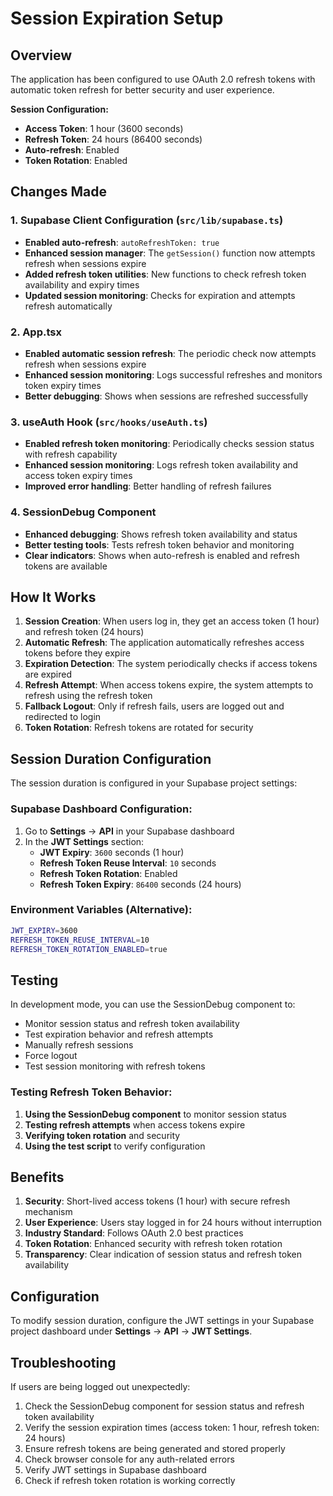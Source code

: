 # Session Expiration Setup

## Overview

The application has been configured to use OAuth 2.0 refresh tokens with automatic token refresh for better security and user experience.

**Session Configuration:**

- **Access Token**: 1 hour (3600 seconds)
- **Refresh Token**: 24 hours (86400 seconds)
- **Auto-refresh**: Enabled
- **Token Rotation**: Enabled

## Changes Made

### 1. Supabase Client Configuration (`src/lib/supabase.ts`)

- **Enabled auto-refresh**: `autoRefreshToken: true`
- **Enhanced session manager**: The `getSession()` function now attempts refresh when sessions expire
- **Added refresh token utilities**: New functions to check refresh token availability and expiry times
- **Updated session monitoring**: Checks for expiration and attempts refresh automatically

### 2. App.tsx

- **Enabled automatic session refresh**: The periodic check now attempts refresh when sessions expire
- **Enhanced session monitoring**: Logs successful refreshes and monitors token expiry times
- **Better debugging**: Shows when sessions are refreshed successfully

### 3. useAuth Hook (`src/hooks/useAuth.ts`)

- **Enabled refresh token monitoring**: Periodically checks session status with refresh capability
- **Enhanced session monitoring**: Logs refresh token availability and access token expiry times
- **Improved error handling**: Better handling of refresh failures

### 4. SessionDebug Component

- **Enhanced debugging**: Shows refresh token availability and status
- **Better testing tools**: Tests refresh token behavior and monitoring
- **Clear indicators**: Shows when auto-refresh is enabled and refresh tokens are available

## How It Works

1. **Session Creation**: When users log in, they get an access token (1 hour) and refresh token (24 hours)
2. **Automatic Refresh**: The application automatically refreshes access tokens before they expire
3. **Expiration Detection**: The system periodically checks if access tokens are expired
4. **Refresh Attempt**: When access tokens expire, the system attempts to refresh using the refresh token
5. **Fallback Logout**: Only if refresh fails, users are logged out and redirected to login
6. **Token Rotation**: Refresh tokens are rotated for security

## Session Duration Configuration

The session duration is configured in your Supabase project settings:

### **Supabase Dashboard Configuration:**

1. Go to **Settings** → **API** in your Supabase dashboard
2. In the **JWT Settings** section:
   - **JWT Expiry**: `3600` seconds (1 hour)
   - **Refresh Token Reuse Interval**: `10` seconds
   - **Refresh Token Rotation**: Enabled
   - **Refresh Token Expiry**: `86400` seconds (24 hours)

### **Environment Variables (Alternative):**

```bash
JWT_EXPIRY=3600
REFRESH_TOKEN_REUSE_INTERVAL=10
REFRESH_TOKEN_ROTATION_ENABLED=true
```

## Testing

In development mode, you can use the SessionDebug component to:

- Monitor session status and refresh token availability
- Test expiration behavior and refresh attempts
- Manually refresh sessions
- Force logout
- Test session monitoring with refresh tokens

### **Testing Refresh Token Behavior:**

1. **Using the SessionDebug component** to monitor session status
2. **Testing refresh attempts** when access tokens expire
3. **Verifying token rotation** and security
4. **Using the test script** to verify configuration

## Benefits

1. **Security**: Short-lived access tokens (1 hour) with secure refresh mechanism
2. **User Experience**: Users stay logged in for 24 hours without interruption
3. **Industry Standard**: Follows OAuth 2.0 best practices
4. **Token Rotation**: Enhanced security with refresh token rotation
5. **Transparency**: Clear indication of session status and refresh token availability

## Configuration

To modify session duration, configure the JWT settings in your Supabase project dashboard under **Settings** → **API** → **JWT Settings**.

## Troubleshooting

If users are being logged out unexpectedly:

1. Check the SessionDebug component for session status and refresh token availability
2. Verify the session expiration times (access token: 1 hour, refresh token: 24 hours)
3. Ensure refresh tokens are being generated and stored properly
4. Check browser console for any auth-related errors
5. Verify JWT settings in Supabase dashboard
6. Check if refresh token rotation is working correctly
